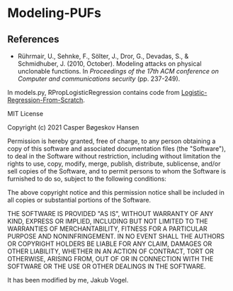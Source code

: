 # Modeling-PUFs





## References
* Rührmair, U., Sehnke, F., Sölter, J., Dror, G., Devadas, S., & Schmidhuber, J. (2010, October). Modeling attacks on physical unclonable functions. In *Proceedings of the 17th ACM conference on Computer and communications security* (pp. 237-249).

In models.py, RPropLogisticRegression contains code from [Logistic-Regression-From-Scratch](https://github.com/casperbh96/Logistic-Regression-From-Scratch).

MIT License

Copyright (c) 2021 Casper Bøgeskov Hansen

Permission is hereby granted, free of charge, to any person obtaining a copy
of this software and associated documentation files (the "Software"), to deal
in the Software without restriction, including without limitation the rights
to use, copy, modify, merge, publish, distribute, sublicense, and/or sell
copies of the Software, and to permit persons to whom the Software is
furnished to do so, subject to the following conditions:

The above copyright notice and this permission notice shall be included in all
copies or substantial portions of the Software.

THE SOFTWARE IS PROVIDED "AS IS", WITHOUT WARRANTY OF ANY KIND, EXPRESS OR
IMPLIED, INCLUDING BUT NOT LIMITED TO THE WARRANTIES OF MERCHANTABILITY,
FITNESS FOR A PARTICULAR PURPOSE AND NONINFRINGEMENT. IN NO EVENT SHALL THE
AUTHORS OR COPYRIGHT HOLDERS BE LIABLE FOR ANY CLAIM, DAMAGES OR OTHER
LIABILITY, WHETHER IN AN ACTION OF CONTRACT, TORT OR OTHERWISE, ARISING FROM,
OUT OF OR IN CONNECTION WITH THE SOFTWARE OR THE USE OR OTHER DEALINGS IN THE
SOFTWARE.

It has been modified by me, Jakub Vogel.